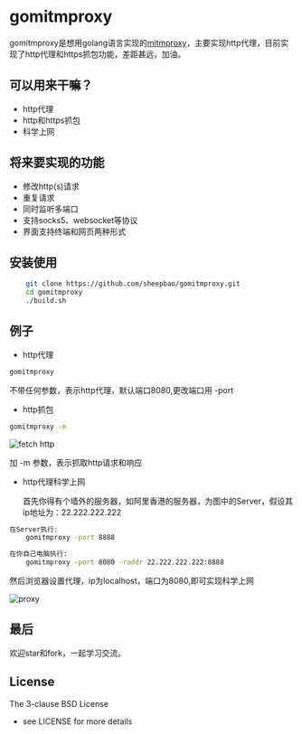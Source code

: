 # gomitmproxy

gomitmproxy是想用golang语言实现的[mitmproxy](https://mitmproxy.org/)，主要实现http代理，目前实现了http代理和https抓包功能，差距甚远，加油。


## 可以用来干嘛？

* http代理
* http和https抓包
* 科学上网

## 将来要实现的功能

* 修改http(s)请求
* 重复请求
* 同时监听多端口
* 支持socks5、websocket等协议
* 界面支持终端和网页两种形式

## 安装使用

```bash
    git clone https://github.com/sheepbao/gomitmproxy.git
    cd gomitmproxy 
    ./build.sh 
```

## 例子

* http代理

```bash
gomitmproxy 
```
不带任何参数，表示http代理，默认端口8080,更改端口用 -port 

* http抓包

```bash
gomitmproxy -m 
```

![fetch http](https://raw.githubusercontent.com/sheepbao/gomitmproxy/master/src/doc/goproxy.png)

加 -m 参数，表示抓取http请求和响应

* http代理科学上网

    首先你得有个墙外的服务器，如阿里香港的服务器，为图中的Server，假设其ip地址为：22.222.222.222

```bash
在Server执行:
    gomitmproxy -port 8888
```

```bash
在你自己电脑执行:
    gomitmproxy -port 8080 -raddr 22.222.222.222:8888
```
然后浏览器设置代理，ip为localhost，端口为8080,即可实现科学上网

![proxy](https://raw.githubusercontent.com/sheepbao/gomitmproxy/master/src/doc/proxy.png) 

## 最后

欢迎star和fork，一起学习交流。
## License

The 3-clause BSD License  
- see LICENSE for more details
